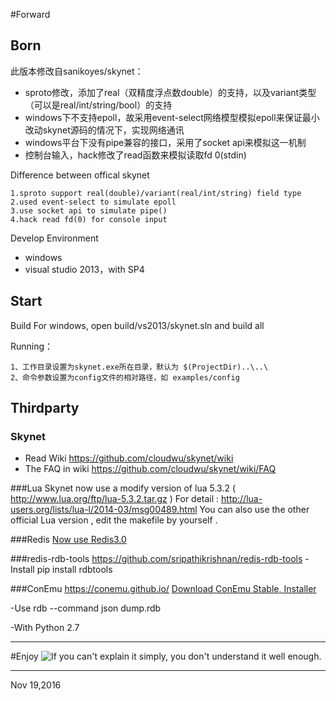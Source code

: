 #Forward

Born
-------------------------------------------------------------------------------------------
此版本修改自sanikoyes/skynet：
- sproto修改，添加了real（双精度浮点数double）的支持，以及variant类型（可以是real/int/string/bool）的支持
- windows下不支持epoll，故采用event-select网络模型模拟epoll来保证最小改动skynet源码的情况下，实现网络通讯
- windows平台下没有pipe兼容的接口，采用了socket api来模拟这一机制
- 控制台输入，hack修改了read函数来模拟读取fd 0(stdin)


Difference between offical skynet
```
1.sproto support real(double)/variant(real/int/string) field type
2.used event-select to simulate epoll
3.use socket api to simulate pipe()
4.hack read fd(0) for console input
```

Develop Environment
- windows
- visual studio 2013，with SP4

Start
-------------------------------------------------------------------------------------------
Build
For windows, open build/vs2013/skynet.sln and build all


Running：
```
1、工作目录设置为skynet.exe所在目录，默认为 $(ProjectDir)..\..\
2、命令参数设置为config文件的相对路径，如 examples/config
```

Thirdparty
-------------------------------------------------------------------------------------------

### Skynet

* Read Wiki https://github.com/cloudwu/skynet/wiki
* The FAQ in wiki https://github.com/cloudwu/skynet/wiki/FAQ

###Lua
Skynet now use a modify version of lua 5.3.2 ( http://www.lua.org/ftp/lua-5.3.2.tar.gz )
For detail : http://lua-users.org/lists/lua-l/2014-03/msg00489.html
You can also use the other official Lua version , edit the makefile by yourself .

###Redis
[Now use Redis3.0](http://github.com/MSOpenTech/redis/releases/download/win-3.0.503/Redis-x64-3.0.503.msi)

###redis-rdb-tools
https://github.com/sripathikrishnan/redis-rdb-tools
-Install
pip install rdbtools

###ConEmu
https://conemu.github.io/
[Download ConEmu Stable, Installer](https://www.fosshub.com/ConEmu.html/ConEmuSetup.161022.exe)

-Use
rdb --command json dump.rdb

-With Python 2.7

<hr>

#Enjoy
![If you can't explain it simply, you don't understand it well enough.](https://upload.wikimedia.org/wikipedia/en/1/13/Albert_Einstein_violin.jpg)


<HR>


<p><p><p>
Nov 19,2016